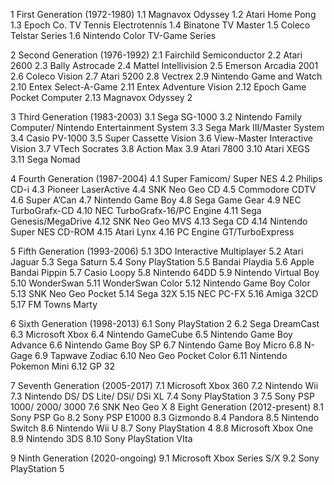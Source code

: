 1 First Generation (1972-1980) 
1.1 Magnavox Odyssey 
1.2 Atari Home Pong 
1.3 Epoch Co. TV Tennis Electrotennis 
1.4 Binatone TV Master 
1.5 Coleco Telstar Series 
1.6 Nintendo Color TV-Game Series 

2 Second Generation (1976-1992) 
2.1 Fairchild Semiconductor 2.2 Atari 2600 
2.3 Bally Astrocade 
2.4 Mattel Intellivision 
2.5 Emerson Arcadia 2001 
2.6 Coleco Vision 2.7 Atari 5200 
2.8 Vectrex 
2.9 Nintendo Game and Watch 
2.10 Entex Select-A-Game 
2.11 Entex Adventure Vision 
2.12 Epoch Game Pocket Computer 
2.13 Magnavox Odyssey 2 

3 Third Generation (1983-2003) 
3.1 Sega SG-1000 
3.2 Nintendo Family Computer/ Nintendo Entertainment System 
3.3 Sega Mark III/Master System 
3.4 Casio PV-1000 
3.5 Super Cassette Vision 
3.6 View-Master Interactive Vision 
3.7 VTech Socrates 
3.8 Action Max 
3.9 Atari 7800 
3.10 Atari XEGS 
3.11 Sega Nomad 

4 Fourth Generation (1987-2004) 
4.1 Super Famicom/ Super NES 
4.2 Philips CD-i 
4.3 Pioneer LaserActive 
4.4 SNK Neo Geo CD 
4.5 Commodore CDTV 
4.6 Super A’Can 
4.7 Nintendo Game Boy 
4.8 Sega Game Gear 
4.9 NEC TurboGrafx-CD 
4.10 NEC TurboGrafx-16/PC Engine 
4.11 Sega Genesis/MegaDrive 
4.12 SNK Neo Geo MVS 
4.13 Sega CD 
4.14 Nintendo Super NES CD-ROM 
4.15 Atari Lynx 
4.16 PC Engine GT/TurboExpress 

5 Fifth Generation (1993-2006) 
5.1 3DO Interactive Multiplayer 
5.2 Atari Jaguar 
5.3 Sega Saturn 
5.4 Sony PlayStation 
5.5 Bandai Playdia 
5.6 Apple Bandai Pippin 
5.7 Casio Loopy 5.8 Nintendo 64DD 
5.9 Nintendo Virtual Boy 
5.10 WonderSwan 
5.11 WonderSwan Color 
5.12 Nintendo Game Boy Color 
5.13 SNK Neo Geo Pocket 
5.14 Sega 32X 
5.15 NEC PC-FX 
5.16 Amiga 32CD 
5.17 FM Towns Marty 

6 Sixth Generation (1998-2013) 
6.1 Sony PlayStation 2 
6.2 Sega DreamCast 
6.3 Microsoft Xbox 
6.4 Nintendo GameCube 
6.5 Nintendo Game Boy Advance 
6.6 Nintendo Game Boy SP 
6.7 Nintendo Game Boy Micro 
6.8 N-Gage 
6.9 Tapwave Zodiac 
6.10 Neo Geo Pocket Color 
6.11 Nintendo Pokemon Mini 
6.12 GP 32 

7 Seventh Generation (2005-2017) 
7.1 Microsoft Xbox 360 
7.2 Nintendo Wii 
7.3 Nintendo DS/ DS Lite/ DSi/ DSi XL 
7.4 Sony PlayStation 3 
7.5 Sony PSP 1000/ 2000/ 3000 
7.6 SNK Neo Geo X 
8 Eight Generation (2012-present) 
8.1 Sony PSP Go 
8.2 Sony PSP E1000 
8.3 Gizmondo 
8.4 Pandora 
8.5 Nintendo Switch 
8.6 Nintendo Wii U 
8.7 Sony PlayStation 4 
8.8 Microsoft Xbox One 
8.9 Nintendo 3DS 
8.10 Sony PlayStation VIta 

9 Ninth Generation (2020-ongoing) 
9.1 Microsoft Xbox Series S/X
9.2 Sony PlayStation 5
